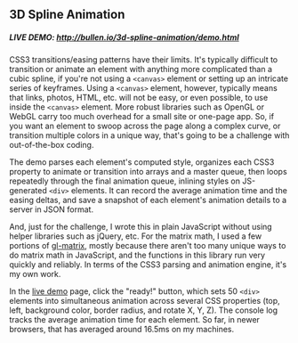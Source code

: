 ## 3D Spline Animation

##### LIVE DEMO: http://bullen.io/3d-spline-animation/demo.html

CSS3 transitions/easing patterns have their limits. It's typically difficult to transition or animate an element with anything more complicated than a cubic spline, if you're not using a `<canvas>` element or setting up an intricate series of keyframes. Using a `<canvas>` element, however, typically means that links, photos, HTML, etc. will not be easy, or even possible, to use inside the `<canvas>` element. More robust libraries such as OpenGL or WebGL carry too much overhead for a small site or one-page app. So, if you want an element to swoop across the page along a complex curve, or transition multiple colors in a unique way, that's going to be a challenge with out-of-the-box coding.

The demo parses each element's computed style, organizes each CSS3 property to animate or transition into arrays and a master queue, then loops repeatedly through the final animation queue, inlining styles on JS-generated `<div>` elements. It can record the average animation time and the easing deltas, and save a snapshot of each element's animation details to a server in JSON format.

And, just for the challenge, I wrote this in plain JavaScript without using helper libraries such as jQuery, etc. For the matrix math, I used a few portions of [gl-matrix](https://github.com/toji/gl-matrix), mostly because there aren't too many unique ways to do matrix math in JavaScript, and the functions in this library run very quickly and reliably. In terms of the CSS3 parsing and animation engine, it's my own work.

In the [live demo](http://bullen.io/3d-spline-animation/demo.html) page, click the "ready!" button, which sets 50 `<div>` elements into simultaneous animation across several CSS properties (top, left, background color, border radius, and rotate X, Y, Z). The console log tracks the average animation time for each element. So far, in newer browsers, that has averaged around 16.5ms on my machines.
